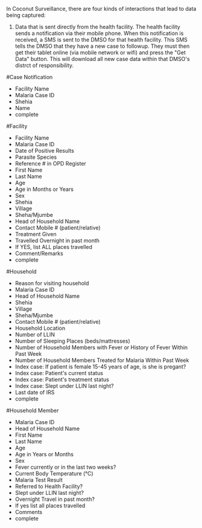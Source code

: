 In Coconut Surveillance, there are four kinds of interactions that lead to data being captured: 

  1) Data that is sent directly from the health facility. The health facility sends a notification via their mobile phone. When this notification is received, a SMS is sent to the DMSO for that health facility. This SMS tells the DMSO that they have a new case to followup. They must then get their tablet online (via mobile network or wifi) and press the "Get Data" button. This will download all new case data within that DMSO's distrct of responsibility.

#Case Notification
* Facility Name
* Malaria Case ID
* Shehia
* Name
* complete

#Facility
* Facility Name
* Malaria Case ID
* Date of Positive Results
* Parasite Species
* Reference # in OPD Register
* First Name
* Last Name
* Age
* Age in Months or Years
* Sex
* Shehia
* Village
* Sheha/Mjumbe
* Head of Household Name
* Contact Mobile # (patient/relative)
* Treatment Given
* Travelled Overnight in past month
* If YES, list ALL places travelled
* Comment/Remarks
* complete

#Household
* Reason for visiting household
* Malaria Case ID
* Head of Household Name
* Shehia
* Village
* Sheha/Mjumbe
* Contact Mobile # (patient/relative)
* Household Location
* Number of LLIN
* Number of Sleeping Places (beds/mattresses)
* Number of Household Members with Fever or History of Fever Within Past Week
* Number of Household Members Treated for Malaria Within Past Week
* Index case: If patient is female 15-45 years of age, is she is pregant?
* Index case: Patient's current status
* Index case: Patient's treatment status
* Index case: Slept under LLIN last night?
* Last date of IRS
* complete

#Household Member
* Malaria Case ID
* Head of Household Name
* First Name
* Last Name
* Age
* Age in Years or Months
* Sex
* Fever currently or in the last two weeks?
* Current Body Temperature (°C)
* Malaria Test Result
* Referred to Health Facility?
* Slept under LLIN last night?
* Overnight Travel in past month?
* If yes list all places travelled
* Comments
* complete
